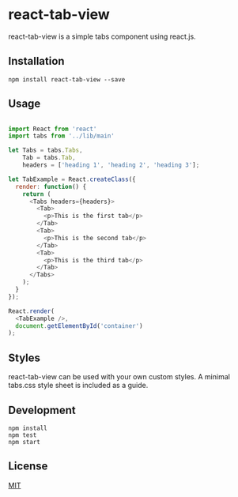 # react-tab-view

react-tab-view is a simple tabs component using react.js.

## Installation

`npm install react-tab-view --save`

## Usage

```javascript

import React from 'react'
import tabs from '../lib/main'

let Tabs = tabs.Tabs,
    Tab = tabs.Tab,
    headers = ['heading 1', 'heading 2', 'heading 3'];

let TabExample = React.createClass({
  render: function() {
    return (
      <Tabs headers={headers}>
        <Tab>
          <p>This is the first tab</p>
        </Tab>
        <Tab>
          <p>This is the second tab</p>
        </Tab>
        <Tab>
          <p>This is the third tab</p>
        </Tab>
      </Tabs>
    );
  }
});

React.render(
  <TabExample />,
  document.getElementById('container')
);

```

## Styles

react-tab-view can be used with your own custom styles. A minimal tabs.css style sheet is included as a guide.

## Development
    
    npm install
    npm test
    npm start

## License

[MIT](http://isekivacenz.mit-license.org/)